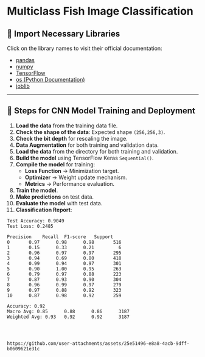 
# Multiclass Fish Image Classification

## 📌 Import Necessary Libraries
Click on the library names to visit their official documentation:

- [pandas](https://pandas.pydata.org)
- [numpy](https://numpy.org)
- [TensorFlow](https://www.tensorflow.org)
- [os (Python Documentation)](https://docs.python.org/3/library/os.html)
- [joblib](https://joblib.readthedocs.io)

---

## 🚀 Steps for CNN Model Training and Deployment
1. **Load the data** from the training data file.
2. **Check the shape of the data**: Expected shape `(256,256,3)`.
3. **Check the bit depth** for rescaling the image.
4. **Data Augmentation** for both training and validation data.
5. **Load the data** from the directory for both training and validation.
6. **Build the model** using TensorFlow Keras `Sequential()`.
7. **Compile the model** for training:
   - **Loss Function** → Minimization target.
   - **Optimizer** → Weight update mechanism.
   - **Metrics** → Performance evaluation.
8. **Train the model**.
9. **Make predictions** on test data.
10. **Evaluate the model** with test data.
11. **Classification Report**:

```plaintext
Test Accuracy: 0.9049
Test Loss: 0.2485

Precision    Recall  F1-score   Support
0       0.97      0.98      0.98       516
1       0.15      0.33      0.21         6
2       0.96      0.97      0.97       295
3       0.94      0.69      0.80       418
4       0.99      0.94      0.97       301
5       0.90      1.00      0.95       263
6       0.79      0.97      0.88       223
7       0.87      0.93      0.90       304
8       0.96      0.99      0.97       279
9       0.97      0.88      0.92       323
10      0.87      0.98      0.92       259

Accuracy: 0.92
Macro Avg: 0.85      0.88      0.86      3187
Weighted Avg: 0.93   0.92      0.92      3187




https://github.com/user-attachments/assets/25e51496-e8a8-4acb-9dff-b0609621e31c


